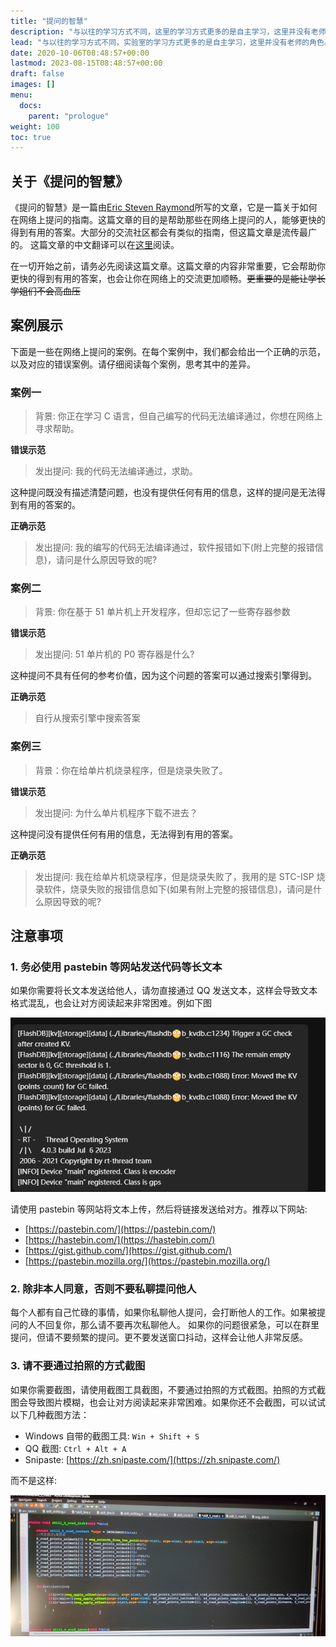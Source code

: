 ```yaml
---
title: "提问的智慧"
description: "与以往的学习方式不同，这里的学习方式更多的是自主学习，这里并没有老师的角色。因此学会如何在他人口中得到更有用的答案，是非常重要的。"
lead: "与以往的学习方式不同，实验室的学习方式更多的是自主学习，这里并没有老师的角色。因此学会如何在他人口中得到更有用的答案，是非常重要的。"
date: 2020-10-06T08:48:57+00:00
lastmod: 2023-08-15T08:48:57+00:00
draft: false
images: []
menu:
  docs:
    parent: "prologue"
weight: 100
toc: true
---
```


## 关于《提问的智慧》

《提问的智慧》是一篇由[Eric Steven Raymond](https://en.wikipedia.org/wiki/Eric_S._Raymond)所写的文章，它是一篇关于如何在网络上提问的指南。这篇文章的目的是帮助那些在网络上提问的人，能够更快的得到有用的答案。大部分的交流社区都会有类似的指南，但这篇文章是流传最广的。
这篇文章的中文翻译可以在[这里](https://zhuanlan.zhihu.com/p/25258228)阅读。    

在一切开始之前，请务必先阅读这篇文章。这篇文章的内容非常重要，它会帮助你更快的得到有用的答案，也会让你在网络上的交流更加顺畅。~~更重要的是能让学长学姐们不会高血压~~

## 案例展示


下面是一些在网络上提问的案例。在每个案例中，我们都会给出一个正确的示范，以及对应的错误案例。请仔细阅读每个案例，思考其中的差异。

### 案例一

> 背景: 你正在学习 C 语言，但自己编写的代码无法编译通过，你想在网络上寻求帮助。

**错误示范**

> 发出提问: 我的代码无法编译通过，求助。

这种提问既没有描述清楚问题，也没有提供任何有用的信息，这样的提问是无法得到有用的答案的。

**正确示范**

> 发出提问: 我的编写的代码无法编译通过，软件报错如下(附上完整的报错信息)，请问是什么原因导致的呢?

### 案例二

> 背景: 你在基于 51 单片机上开发程序，但却忘记了一些寄存器参数

**错误示范**

> 发出提问: 51 单片机的 P0 寄存器是什么?

这种提问不具有任何的参考价值，因为这个问题的答案可以通过搜索引擎得到。

**正确示范**

> 自行从搜索引擎中搜索答案

### 案例三

> 背景：你在给单片机烧录程序，但是烧录失败了。

**错误示范**

> 发出提问: 为什么单片机程序下载不进去？

这种提问没有提供任何有用的信息，无法得到有用的答案。

**正确示范**

> 发出提问: 我在给单片机烧录程序，但是烧录失败了，我用的是 STC-ISP 烧录软件，烧录失败的报错信息如下(如果有附上完整的报错信息)，请问是什么原因导致的呢?

## 注意事项

### 1. 务必使用 pastebin 等网站发送代码等长文本

如果你需要将长文本发送给他人，请勿直接通过 QQ 发送文本，这样会导致文本格式混乱，也会让对方阅读起来非常困难。例如下图

![用QQ发代码](send-code-qq.png)


请使用 pastebin 等网站将文本上传，然后将链接发送给对方。推荐以下网站:

- [https://pastebin.com/](https://pastebin.com/)
- [https://hastebin.com/](https://hastebin.com/)
- [https://gist.github.com/](https://gist.github.com/)
- [https://pastebin.mozilla.org/](https://pastebin.mozilla.org/)


### 2. 除非本人同意，否则不要私聊提问他人

每个人都有自己忙碌的事情，如果你私聊他人提问，会打断他人的工作。如果被提问的人不回复你，那么请不要再次私聊他人。
如果你的问题很紧急，可以在群里提问，但请不要频繁的提问。更不要发送窗口抖动，这样会让他人非常反感。

### 3. 请不要通过拍照的方式截图

如果你需要截图，请使用截图工具截图，不要通过拍照的方式截图。拍照的方式截图会导致图片模糊，也会让对方阅读起来非常困难。如果你还不会截图，可以试试以下几种截图方法：
- Windows 自带的截图工具: `Win + Shift + S`
- QQ 截图: `Ctrl + Alt + A`
- Snipaste: [https://zh.snipaste.com/](https://zh.snipaste.com/)

而不是这样:

![用手机拍照的代码](89ca7c62e27e1dc029307fe59a81135f.jpg)
